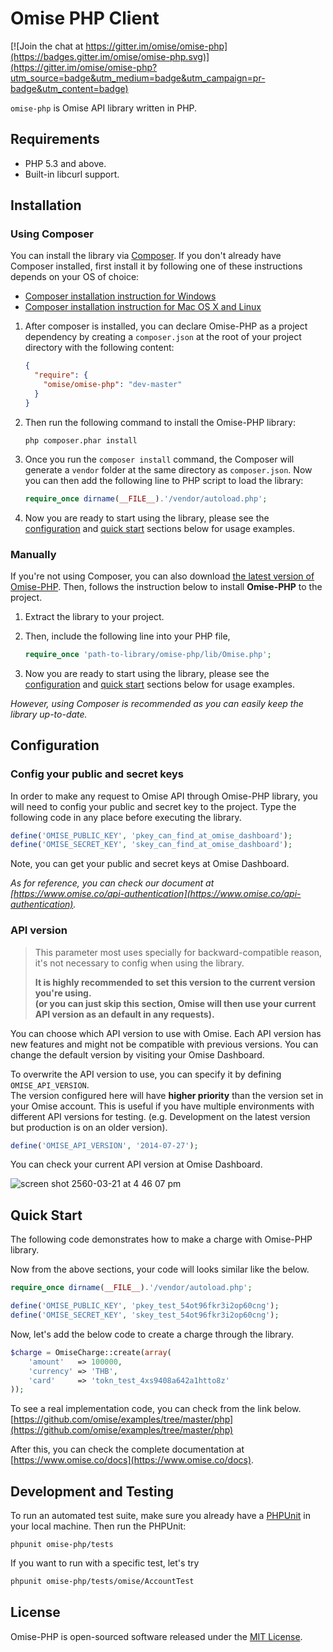 # Omise PHP Client

[![Join the chat at https://gitter.im/omise/omise-php](https://badges.gitter.im/omise/omise-php.svg)](https://gitter.im/omise/omise-php?utm_source=badge&utm_medium=badge&utm_campaign=pr-badge&utm_content=badge)

`omise-php` is Omise API library written in PHP.

## Requirements

* PHP 5.3 and above.
* Built-in libcurl support.

## Installation

### Using Composer

You can install the library via [Composer](https://getcomposer.org/). If you don't already have Composer installed, first install it by following one of these instructions depends on your OS of choice:

* [Composer installation instruction for Windows](https://getcomposer.org/doc/00-intro.md#installation-windows)
* [Composer installation instruction for Mac OS X and Linux](https://getcomposer.org/doc/00-intro.md#installation-linux-unix-osx)

1. After composer is installed, you can declare Omise-PHP as a project dependency by creating a `composer.json` at the root of your project directory with the following content:
    ```json
    {
      "require": {
        "omise/omise-php": "dev-master"
      }
    }
    ```

2. Then run the following command to install the Omise-PHP library:
    ```
    php composer.phar install
    ```

3. Once you run the `composer install` command, the Composer will generate a `vendor` folder at the same directory as `composer.json`.
    Now you can then add the following line to PHP script to load the library:

    ```php
    require_once dirname(__FILE__).'/vendor/autoload.php';
    ```

4. Now you are ready to start using the library, please see the [configuration](https://github.com/omise/omise-php#configuration) and [quick start](https://github.com/omise/omise-php#quick-start) sections below for usage examples.

### Manually

If you're not using Composer, you can also download [the latest version of Omise-PHP](https://github.com/omise/omise-php/archive/v2.7.0.zip).
Then, follows the instruction below to install **Omise-PHP** to the project.

1. Extract the library to your project.

2. Then, include the following line into your PHP file, 
    ```php
    require_once 'path-to-library/omise-php/lib/Omise.php';
    ```

3. Now you are ready to start using the library, please see the [configuration](https://github.com/omise/omise-php#configuration) and [quick start](https://github.com/omise/omise-php#quick-start) sections below for usage examples.

_However, using Composer is recommended as you can easily keep the library up-to-date._

## Configuration

### Config your public and secret keys

In order to make any request to Omise API through Omise-PHP library, you will need to config your public and secret key to the project.
Type the following code in any place before executing the library.

```php
define('OMISE_PUBLIC_KEY', 'pkey_can_find_at_omise_dashboard');
define('OMISE_SECRET_KEY', 'skey_can_find_at_omise_dashboard');
```

Note, you can get your public and secret keys at Omise Dashboard.

_As for reference, you can check our document at [https://www.omise.co/api-authentication](https://www.omise.co/api-authentication)._

### API version

> This parameter most uses specially for backward-compatible reason, it's not necessary to config when using the library.
> 
> **It is highly recommended to set this version to the current version you're using.**  
> **(or you can just skip this section, Omise will then use your current API version as an default in any requests).**

You can choose which API version to use with Omise. Each API version has new features and might not be compatible with previous versions. You can change the default version by visiting your Omise Dashboard.

To overwrite the API version to use, you can specify it by defining `OMISE_API_VERSION`.  
The version configured here will have **higher priority** than the version set in your Omise account.
This is useful if you have multiple environments with different API versions for testing.
(e.g. Development on the latest version but production is on an older version).

```php
define('OMISE_API_VERSION', '2014-07-27');
```

You can check your current API version at Omise Dashboard.

![screen shot 2560-03-21 at 4 46 07 pm](https://cloud.githubusercontent.com/assets/2154669/24141410/ef0faf46-0e55-11e7-8e25-26e2a6fc403b.png)

## Quick Start

The following code demonstrates how to make a charge with Omise-PHP library.

Now from the above sections, your code will looks similar like the below.

```php
require_once dirname(__FILE__).'/vendor/autoload.php';

define('OMISE_PUBLIC_KEY', 'pkey_test_54ot96fkr3i2op60cng');
define('OMISE_SECRET_KEY', 'skey_test_54ot96fkr3i2op60cng');
```

Now, let's add the below code to create a charge through the library.

```php
$charge = OmiseCharge::create(array(
    'amount'   => 100000,
    'currency' => 'THB',
    'card'     => 'tokn_test_4xs9408a642a1htto8z'
));
```

To see a real implementation code, you can check from the link below.
[https://github.com/omise/examples/tree/master/php](https://github.com/omise/examples/tree/master/php)

After this, you can check the complete documentation at [https://www.omise.co/docs](https://www.omise.co/docs). 

## Development and Testing

To run an automated test suite, make sure you already have a [PHPUnit](https://phpunit.de) in your local machine.
Then run the PHPUnit:

```shell
phpunit omise-php/tests
```

If you want to run with a specific test, let's try

```bash
phpunit omise-php/tests/omise/AccountTest
```

## License

Omise-PHP is open-sourced software released under the [MIT License](https://opensource.org/licenses/MIT).
